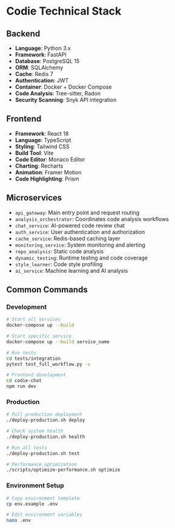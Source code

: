 # Codie Technical Stack

## Backend
- **Language**: Python 3.x
- **Framework**: FastAPI
- **Database**: PostgreSQL 15
- **ORM**: SQLAlchemy
- **Cache**: Redis 7
- **Authentication**: JWT
- **Container**: Docker + Docker Compose
- **Code Analysis**: Tree-sitter, Radon
- **Security Scanning**: Snyk API integration

## Frontend
- **Framework**: React 18
- **Language**: TypeScript
- **Styling**: Tailwind CSS
- **Build Tool**: Vite
- **Code Editor**: Monaco Editor
- **Charting**: Recharts
- **Animation**: Framer Motion
- **Code Highlighting**: Prism

## Microservices
- `api_gateway`: Main entry point and request routing
- `analysis_orchestrator`: Coordinates code analysis workflows
- `chat_service`: AI-powered code review chat
- `auth_service`: User authentication and authorization
- `cache_service`: Redis-based caching layer
- `monitoring_service`: System monitoring and alerting
- `repo_analysis`: Static code analysis
- `dynamic_testing`: Runtime testing and code coverage
- `style_learner`: Code style profiling
- `ai_service`: Machine learning and AI analysis

## Common Commands

### Development
```bash
# Start all services
docker-compose up --build

# Start specific service
docker-compose up --build service_name

# Run tests
cd tests/integration
pytest test_full_workflow.py -v

# Frontend development
cd codie-chat
npm run dev
```

### Production
```bash
# Full production deployment
./deploy-production.sh deploy

# Check system health
./deploy-production.sh health

# Run all tests
./deploy-production.sh test

# Performance optimization
./scripts/optimize-performance.sh optimize
```

### Environment Setup
```bash
# Copy environment template
cp env.example .env

# Edit environment variables
nano .env
```